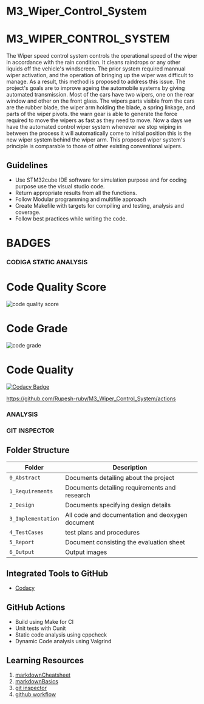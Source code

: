 # M3_Wiper_Control_System

# M3_WIPER_CONTROL_SYSTEM

 The Wiper speed control system controls the operational speed of the wiper in accordance with the rain condition. It cleans 
 raindrops or any other liquids off the vehicle's windscreen. The prior system required mannual wiper activation, and the 
 operation of bringing up the wiper was difficult to manage. As a result, this method is proposed to address this issue.
 The project's goals are to improve ageing the automobile systems by giving automated transmission. Most of the cars 
 have two wipers, one on the rear window and other on the front glass. The wipers parts visible from the cars are the 
 rubber blade, the wiper arm holding the blade, a spring linkage, and parts of the wiper pivots. the warn gear 
 is able to generate the force required to move the wipers as fast as they need to move. Now a days we have 
 the automated control wiper system whenever we stop wiping in between the process it will automatically come to initial 
 position this is the new wiper system behind the wiper arm. This proposed wiper system's principle is comparable to those of other existing 
 conventional wipers.



## Guidelines
* Use STM32cube IDE software for simulation purpose and for coding purpose use the visual studio code.
* Return appropriate results from all the functions.
* Follow Modular programming and multifile approach
* Create Makefile with targets for compiling and testing, analysis and coverage.
* Follow best practices while writing the code.

# BADGES



### CODIGA STATIC ANALYSIS
# Code Quality Score
![code quality score](https://api.codiga.io/project/32913/score/svg)


# Code Grade
![code grade](https://api.codiga.io/project/32913/status/svg)

# Code Quality
[![Codacy Badge](https://app.codacy.com/project/badge/Grade/4f02694f3e7e4b3e9d1930ec2c669baa)](https://www.codacy.com/gh/Rupesh-ruby/M3_Wiper_Control_System/dashboard?utm_source=github.com&amp;utm_medium=referral&amp;utm_content=Rupesh-ruby/M3_Wiper_Control_System&amp;utm_campaign=Badge_Grade)

https://github.com/Rupesh-ruby/M3_Wiper_Control_System/actions
### ANALYSIS




### GIT INSPECTOR




## Folder Structure
Folder             | Description
-------------------| -----------------------------------------
`0_Abstract`       | Documents detailing about the project
`1_Requirements`   | Documents detailing requirements and research
`2_Design`         | Documents specifying design details
`3_Implementation` | All code and documentation and deoxygen document
`4_TestCases`      |test plans and procedures
`5_Report`         |Document consisting the evaluation sheet
`6_Output`         | Output images 

## Integrated Tools to GitHub
*  [Codacy](https://www.codacy.com/)

## GitHub Actions
* Build using Make for CI
* Unit tests with Cunit
* Static code analysis using cppcheck
* Dynamic Code analysis using Valgrind


## Learning Resources
1. [markdownCheatsheet](https://github.com/adam-p/markdown-here/wiki/Markdown-Cheatsheet)
2. [markdownBasics](https://guides.github.com/features/mastering-markdown/)
3. [git inspector](https://github.com/ejwa/gitinspector.git)
4. [github workflow](https://docs.github.com/en/actions/learn-github-action)
